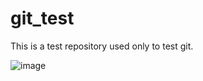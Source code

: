 # git_test

This is a test repository used only to test git. 

![image](https://user-images.githubusercontent.com/12466859/165563830-ba92c768-4ce6-4a28-b951-336c76778b6b.png)

